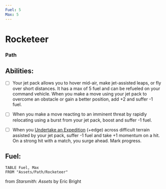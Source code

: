 ```yaml
---
Fuel: 5
Max: 5
---
```


# Rocketeer
### Path


## Abilities:


- [ ] Your jet pack allows you to hover mid-air, make jet-assisted leaps, or fly over short distances. It has a max of 5 fuel and can be refueled on your command vehicle. When you make a move using your jet pack to overcome an obstacle or gain a better position, add +2 and suffer -1 fuel.

- [ ] When you make a move reacting to an imminent threat by rapidly relocating using
a burst from your jet pack, boost and suffer -1 fuel.

- [ ] When you [Undertake an Expedition](Moves/Exploration/Undertake_an_Expedition) (+edge) across difficult terrain assisted by your jet pack, suffer -1 fuel and take +1 momentum on a hit. On a strong hit with a match, you surge ahead. Mark progress.

## Fuel:
```dataview
TABLE Fuel, Max
FROM "Assets/Path/Rocketeer"
```



from *Starsmith: Assets* by Eric Bright